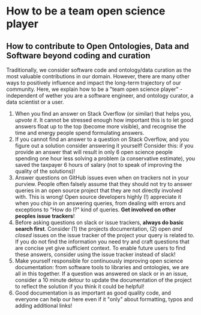 # How to be a team open science player
## How to contribute to Open Ontologies, Data and Software beyond coding and curation

Traditionally, we consider software code and ontology/data curation as the most valuable contributions in our domain. However, there are many other ways to positively influence and impact the long-term trajectory of our community. Here, we explain how to be a "team open science player" - independent of wether you are a software engineer, and ontology curator, a data scientist or a user.

1. When you find an answer on Stack Overflow (or similar) that helps you, *upvote it*. It cannot be stressed enough how important this is to let good answers float up to the top (become more visible), and recognise the time and energy people spend formulating answers.
1. If you cannot find an answer to a question on Stack Overflow, and you figure out a solution consider answering it yourself! Consider this: if you provide an answer that will result in only 6 open science people spending one hour less solving a problem (a conservative estimate), you saved the taxpayer 6 hours of salary (not to speak of improving the quality of the solutions)!
1. Answer questions on GitHub issues even when on trackers not in your purview. People often falsely assume that they should not try to answer queries in an open source project that they are not directly involved with. This is wrong! Open source developers highly (!) appreciate it when you chip in on answering queries, from dealing with errors and exceptions to "How do I?" kind of queries. **Get involved on other peoples issue trackers**!
1. Before asking questions on slack or issue trackers, **always do basic search first**. Consider (1) the projects documentation, (2) open _and closed_ issues on the issue tracker of the project your query is related to. If you do not find the information you need try and craft questions that are concise yet give sufficient context. To enable future users to find these answers, consider using the issue tracker instead of slack!
1. Make yourself responsible for continuously improving open science documentation: from software tools to libraries and ontologies, we are all in this together. If a question was answered on slack or in an issue, consider a 10 minute detour to update the documentation of the project to reflect the solution if you think it could be helpful!
1. Good documentation is as important as good quality code, and everyone can help our here even if it "only" about formatting, typos and adding additional links!
